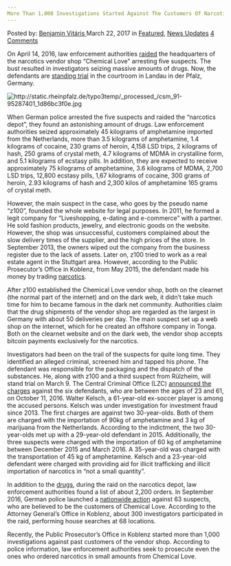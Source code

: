```yaml
---
More Than 1,000 Investigations Started Against The Customers Of Narcotics Vendor Chemical Love
---
```

<article class="post-listing post-18742 post type-post status-publish format-standard has-post-thumbnail hentry category-deepdot-news category-news-updates tag-2821 tag-chemical tag-customers tag-investigations tag-love tag-narcotics tag-started tag-vendor">
<div class="post-inner">
<p class="post-meta">
<span>Posted by: <a href="https://www.deepdotweb.com/author/benjaminvi/" title="">Benjamin Vitáris </a></span>
<span>March 22, 2017</span>
<span>in <a href="https://www.deepdotweb.com/category/deepdot-news/" rel="category tag">Featured</a>, <a href="https://www.deepdotweb.com/category/news-updates/" rel="category tag">News Updates</a></span>
<span><a href="https://www.deepdotweb.com/2017/03/22/1000-investigations-started-customers-narcotics-vendor-chemical-love/#comments">4 Comments</a></span>
</p>
<div class="clear"></div>
<div class="entry">
<p>On April 14, 2016, law enforcement authorities <a href="https://www.deepdotweb.com/2016/05/17/dark-web-vendor-chemical-love-busted-50-kg-drugs-seized/">raided</a> the headquarters of the narcotics vendor shop “Chemical Love” arresting five suspects. The bust resulted in investigators seizing massive amounts of drugs. Now, the defendants are <a href="http://www.rheinpfalz.de/nachrichten/titelseite/artikel/chemical-love-erst-normaler-online-shop-dann-darknet-drogen/">standing trial</a> in the courtroom in Landau in der Pfalz, Germany.</p>
<p><img class="wp-image-18748 aligncenter" src="https://www.deepdotweb.com/wp-content/uploads/2017/03/http-static-rheinpfalz-de-typo3temp-_processed_-.jpeg" alt="http://static.rheinpfalz.de/typo3temp/_processed_/csm_91-95287401_1d86bc3f0e.jpg" srcset="https://www.deepdotweb.com/wp-content/uploads/2017/03/http-static-rheinpfalz-de-typo3temp-_processed_-.jpeg 678w, https://www.deepdotweb.com/wp-content/uploads/2017/03/http-static-rheinpfalz-de-typo3temp-_processed_--300x221.jpeg 300w" sizes="(max-width: 678px) 100vw, 678px" /></p>
<p>When German police arrested the five suspects and raided the “narcotics depot”, they found an astonishing amount of drugs. Law enforcement authorities seized approximately 45 kilograms of amphetamine imported from the Netherlands, more than 3.5 kilograms of amphetamine, 1.4 kilograms of cocaine, 230 grams of heroin, 4,158 LSD trips, 2 kilograms of hash, 250 grams of crystal meth, 4.7 kilograms of MDMA in crystalline form, and 5.1 kilograms of ecstasy pills. In addition, they are expected to receive approximately 75 kilograms of amphetamine, 3.6 kilograms of MDMA, 2,700 LSD trips, 12,800 ecstasy pills, 1,67 kilograms of cocaine, 300 grams of heroin, 2.93 kilograms of hash and 2,300 kilos of amphetamine 165 grams of crystal meth.</p>
<p>However, the main suspect in the case, who goes by the pseudo name “z100”, founded the whole website for legal purposes. In 2011, he formed a legit company for &#8220;Liveshopping, e-dating and e-commerce&#8221; with a partner. He sold fashion products, jewelry, and electronic goods on the website. However, the shop was unsuccessful, customers complained about the slow delivery times of the supplier, and the high prices of the store. In September 2013, the owners wiped out the company from the business register due to the lack of assets. Later on, z100 tried to work as a real estate agent in the Stuttgart area. However, according to the Public Prosecutor’s Office in Koblenz, from May 2015, the defendant made his money by trading <a href="https://www.deepdotweb.com/tag/narcotics/">narcotics</a>.</p>
<p>After z100 established the Chemical Love vendor shop, both on the clearnet (the normal part of the internet) and on the dark web, it didn’t take much time for him to became famous in the dark net community. Authorities claim that the drug shipments of the vendor shop are regarded as the largest in Germany with about 50 deliveries per day. The main suspect set up a web shop on the internet, which for he created an offshore company in Tonga. Both on the clearnet website and on the dark web, the vendor shop accepts bitcoin payments exclusively for the narcotics.</p>
<p>Investigators had been on the trail of the suspects for quite long time. They identified an alleged criminal, screened him and tapped his phone. The defendant was responsible for the packaging and the dispatch of the substances. He, along with z100 and a third suspect from Rülzheim, will stand trial on March 9. The Central Criminal Office (LZC) <a href="https://www.deepdotweb.com/2016/10/21/chemical-love-vendors-formally-charged-drug-trafficking/">announced the charges</a> against the six defendants, who are between the ages of 23 and 61, on October 11, 2016. Walter Kelsch, a 61-year-old ex-soccer player is among the accused persons. Kelsch was under investigation for investment fraud since 2013. The first charges are against two 30-year-olds. Both of them are charged with the importation of 90kg of amphetamine and 3 kg of marijuana from the Netherlands. According to the indictment, the two 30-year-olds met up with a 29-year-old defendant in 2015. Additionally, the three suspects were charged with the importation of 60 kg of amphetamine between December 2015 and March 2016. A 35-year-old was charged with the transportation of 45 kg of amphetamine. Kelsch and a 23-year-old defendant were charged with providing aid for illicit trafficking and illicit importation of narcotics in “not a small quantity”.</p>
<p>In addition to the <a href="https://www.deepdotweb.com/tag/drugs/">drugs</a>, during the raid on the narcotics depot, law enforcement authorities found a list of about 2,200 orders. In September 2016, German police launched a <a href="https://www.deepdotweb.com/2016/09/12/nationwide-raid-vendor-chemical-loves-customers-germany/">nationwide action</a> against 63 suspects, who are believed to be the customers of Chemical Love. According to the Attorney General’s Office in Koblenz, about 300 investigators participated in the raid, performing house searches at 68 locations.</p>
<p><a id="post-18742-_gjdgxs"></a> Recently, the Public Prosecutor’s Office in Koblenz started more than 1,000 investigations against past customers of the vendor shop. According to police information, law enforcement authorities seek to prosecute even the ones who ordered narcotics in small amounts from Chemical Love.</p>
</div>
<span style="display:none"><a href="https://www.deepdotweb.com/tag/1000/" rel="tag">1000</a> <a href="https://www.deepdotweb.com/tag/chemical/" rel="tag">chemical</a> <a href="https://www.deepdotweb.com/tag/customers/" rel="tag">customers</a> <a href="https://www.deepdotweb.com/tag/investigations/" rel="tag">investigations</a> <a href="https://www.deepdotweb.com/tag/love/" rel="tag">love</a> <a href="https://www.deepdotweb.com/tag/narcotics/" rel="tag">narcotics</a> <a href="https://www.deepdotweb.com/tag/started/" rel="tag">started</a> <a href="https://www.deepdotweb.com/tag/vendor/" rel="tag">vendor</a></span> <span style="display:none" class="updated">2017-03-22</span>
<div style="display:none" class="vcard author" itemprop="author" itemscope itemtype="http://schema.org/Person"><strong class="fn" itemprop="name"><a href="https://www.deepdotweb.com/author/benjaminvi/" title="Posts by Benjamin Vitáris" rel="author">Benjamin Vitáris</a></strong></div>
</div>
</article>

